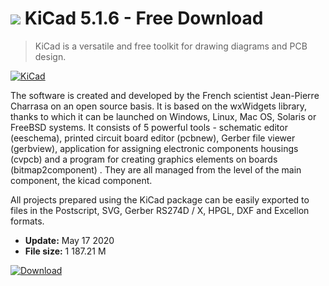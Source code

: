 # ![](https://cdn.softexe.net/static/icon/a/kicad-8442.png) KiCad 5.1.6 - Free Download

> KiCad is a versatile and free toolkit for drawing diagrams and PCB design.

[![KiCad](https://gallery.dpcdn.pl/imgc/Tools/32537/g_-_420x350_1.5_-_x20131029152108_0.png)](https://softexe.net/win/multimedia/cad/kicad:hddb.html)

The software is created and developed by the French scientist Jean-Pierre Charrasa on an open source basis. It is based on the wxWidgets library, thanks to which it can be launched on Windows, Linux, Mac OS, Solaris or FreeBSD systems. It consists of 5 powerful tools - schematic editor (eeschema), printed circuit board editor (pcbnew), Gerber file viewer (gerbview), application for assigning electronic components housings (cvpcb) and a program for creating graphics elements on boards (bitmap2component) . They are all managed from the level of the main component, the kicad component.
 
 All projects prepared using the KiCad package can be easily exported to files in the Postscript, SVG, Gerber RS274D / X, HPGL, DXF and Excellon formats.


- **Update:** May 17 2020
- **File size:** 1 187.21 M

[![Download](https://cdn.softexe.net/static/img/download.png)](https://softexe.net/win/multimedia/cad/kicad:hddb.html)

